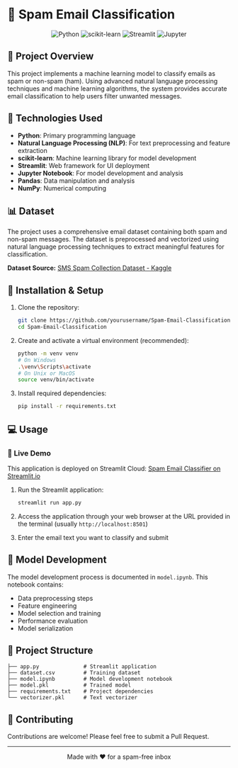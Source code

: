 # 📧 Spam Email Classification

<div align="center">
  <img src="https://img.shields.io/badge/Python-3776AB?style=for-the-badge&logo=python&logoColor=white" alt="Python"/>
  <img src="https://img.shields.io/badge/scikit--learn-F7931E?style=for-the-badge&logo=scikit-learn&logoColor=white" alt="scikit-learn"/>
  <img src="https://img.shields.io/badge/Streamlit-FF4B4B?style=for-the-badge&logo=streamlit&logoColor=white" alt="Streamlit"/>
  <img src="https://img.shields.io/badge/Jupyter-F37626.svg?&style=for-the-badge&logo=Jupyter&logoColor=white" alt="Jupyter"/>
</div>

## 🎯 Project Overview

This project implements a machine learning model to classify emails as spam or non-spam (ham). Using advanced natural language processing techniques and machine learning algorithms, the system provides accurate email classification to help users filter unwanted messages.

## 🔧 Technologies Used

- **Python**: Primary programming language
- **Natural Language Processing (NLP)**: For text preprocessing and feature extraction
- **scikit-learn**: Machine learning library for model development
- **Streamlit**: Web framework for UI deployment
- **Jupyter Notebook**: For model development and analysis
- **Pandas**: Data manipulation and analysis
- **NumPy**: Numerical computing

## 📊 Dataset

The project uses a comprehensive email dataset containing both spam and non-spam messages. The dataset is preprocessed and vectorized using natural language processing techniques to extract meaningful features for classification.

**Dataset Source:** [SMS Spam Collection Dataset - Kaggle](https://www.kaggle.com/datasets/uciml/sms-spam-collection-dataset)

## 🚀 Installation & Setup

1. Clone the repository:
   ```bash
   git clone https://github.com/yourusername/Spam-Email-Classification.git
   cd Spam-Email-Classification
   ```

2. Create and activate a virtual environment (recommended):
   ```bash
   python -m venv venv
   # On Windows
   .\venv\Scripts\activate
   # On Unix or MacOS
   source venv/bin/activate
   ```

3. Install required dependencies:
   ```bash
   pip install -r requirements.txt
   ```

## 💻 Usage

### 🔗 Live Demo
This application is deployed on Streamlit Cloud: [Spam Email Classifier on Streamlit.io](https://spam-email-classification-using-ml.streamlit.app/)


1. Run the Streamlit application:
   ```bash
   streamlit run app.py
   ```

2. Access the application through your web browser at the URL provided in the terminal (usually `http://localhost:8501`)

3. Enter the email text you want to classify and submit

## 🔬 Model Development

The model development process is documented in `model.ipynb`. This notebook contains:
- Data preprocessing steps
- Feature engineering
- Model selection and training
- Performance evaluation
- Model serialization

## 📁 Project Structure

```
├── app.py              # Streamlit application
├── dataset.csv         # Training dataset
├── model.ipynb         # Model development notebook
├── model.pkl           # Trained model
├── requirements.txt    # Project dependencies
└── vectorizer.pkl      # Text vectorizer
```

## 🤝 Contributing

Contributions are welcome! Please feel free to submit a Pull Request.

---
<div align="center">
Made with ❤️ for a spam-free inbox
</div>
